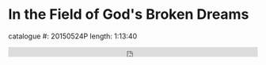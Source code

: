 # In the Field of God's Broken Dreams

catalogue #: 20150524P
length: 1:13:40

<iframe width="100%" height="20" scrolling="no" frameborder="no" src="https://w.soundcloud.com/player/?url=https%3A//api.soundcloud.com/tracks/207120126&amp;color=ff5500&amp;inverse=false&amp;auto_play=false&amp;show_user=true"></iframe>
